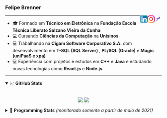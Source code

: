 <h3>Felipe Brenner</h3>

<a href="https://app.rocketseat.com.br/me/felipe-de-oliveira-brenner-conta-ignite" target="_blank" rel="nofollow"><img align="right" width="23rem" src="./assets/rocketseat.png" alt="Rocketseat: @felipe-de-oliveira-brenner-conta-ignite"/></a>
<a href="https://www.instagram.com/felipeobrenner/" target="_blank" rel="nofollow"><img align="right" width="23rem" src="./assets/instagram.png" alt="Instagram: @felipeobrenner"/></a>
<a href="https://www.linkedin.com/in/felipe-de-oliveira-brenner/" target="_blank" rel="nofollow"><img align="right" width="23rem" src="./assets/linkedin.png" alt="LinkedIn: @felipe-de-oliveira-brenner"/></a>

---

- 🎓 Formado em **Técnico em Eletrônica** na **Fundação Escola Técnica Liberato Salzano Vieira da Cunha**
- 💻 Cursando **Ciências da Computação** na **Unisinos**
- 💻 Trabalhando na **Cigam Software Corporativo S.A.** com desenvolvimento em **T-SQL (SQL Server)** , **PL/SQL (Oracle)** e **Magic (uniPaaS e xpa)**
- 💻 Experiência com projetos e estudos em **C++** e **Java** e estudando novas tecnologias como **React.js** e **Node.js**

---

<details open>
  <summary>📈 <b>GitHub Stats</b></summary>
  <br>
  <p align="center">
  <img src="https://github-readme-stats.vercel.app/api?username=felipebrenner&show_icons=true&theme=dark"/>
  <img src="https://github-readme-stats.vercel.app/api/top-langs/?username=felipebrenner&layout=compact&theme=dark">
  </p>

</details>

<details>
  <summary>🤖 <b>Programming Stats</b> <em>(monitorado somente a partir de maio de 2021)</em></summary>
  <br/>

  <!--START_SECTION:waka-->
```text
JavaScript   1 hr 8 mins     ███████████████▒░░░░░░░░░   61.30 % 
Markdown     22 mins         █████░░░░░░░░░░░░░░░░░░░░   19.74 % 
YAML         11 mins         ██▓░░░░░░░░░░░░░░░░░░░░░░   10.15 % 
JSON         4 mins          █░░░░░░░░░░░░░░░░░░░░░░░░   04.05 % 
HTML         4 mins          █░░░░░░░░░░░░░░░░░░░░░░░░   03.94 % 
```
<!--END_SECTION:waka-->
</details>
